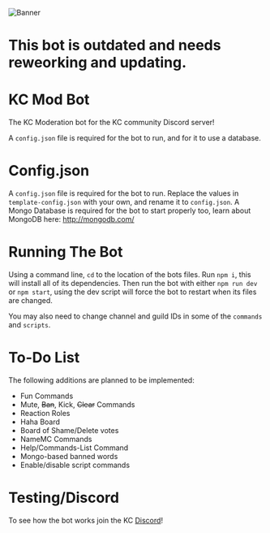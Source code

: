 ![Banner](https://i.imgur.com/DjFBHsG.png)

# This bot is outdated and needs reweorking and updating.

# KC Mod Bot
The KC Moderation bot for the KC community Discord server!

A `config.json` file is required for the bot to run, and for it to use a database.


# Config.json
A `config.json` file is required for the bot to run. Replace the values in `template-config.json` with your own, and rename it to `config.json`.
A Mongo Database is required for the bot to start properly too, learn about MongoDB here: http://mongodb.com/

# Running The Bot
Using a command line, `cd` to the location of the bots files. Run `npm i`, this will install all of its dependencies. Then run the bot with either `npm run dev` or `npm start`, using the dev script will force the bot to restart when its files are changed.

You may also need to change channel and guild IDs in some of the `commands` and `scripts`.

# To-Do List
The following additions are planned to be implemented:

 * Fun Commands
 * Mute, ~~Ban~~, Kick, ~~Clear~~ Commands
 * Reaction Roles
 * Haha Board
 * Board of Shame/Delete votes
 * NameMC Commands
 * Help/Commands-List Command
 * Mongo-based banned words
 * Enable/disable script commands


# Testing/Discord
To see how the bot works join the KC [Discord](https://discord.gg/vEMr42p)!
